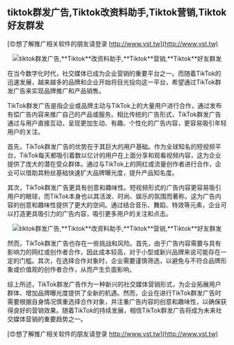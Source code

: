 ## **tiktok群发广告,**Tiktok**改资料助手,**Tiktok**营销,**Tiktok**好友群发**

[😍想了解推广相关软件的朋友请登录 http://www.vst.tw](http://www.vst.tw)

 <center><img src="https://vst.tw/MP4/tuiguang/png/5.png" alt="tiktok群发广告,**Tiktok**改资料助手,**Tiktok**营销,**Tiktok**好友群发"></center>

在当今数字化时代，社交媒体已成为企业营销的重要平台之一。而随着TikTok的迅速发展，越来越多的品牌和企业开始将目光投向这一平台，希望通过TikTok群发广告来实现品牌推广和产品销售。

TikTok群发广告是指企业或品牌主动与TikTok上的大量用户进行合作，通过发布有偿广告内容来推广自己的产品或服务。相比传统的广告形式，TikTok群发广告通过与用户直接互动，呈现更加生动、有趣、个性化的广告内容，更容易吸引年轻用户的关注。

首先，TikTok群发广告的优势在于其巨大的用户基础。作为全球知名的短视频平台，TikTok每天都吸引着数以亿计的用户在上面分享和观看视频内容，这为企业提供了庞大的潜在受众群体。通过与TikTok上的网红或流量创作者进行合作，企业可以借助其粉丝基础快速扩大品牌曝光度，提升产品知名度。

其次，TikTok群发广告更具有创意和趣味性。短视频形式的广告内容更容易吸引用户的眼球，而TikTok本身也以其活泼、时尚、娱乐的氛围而著称，这为广告内容的创意和趣味性提供了更大的空间。通过结合音乐、舞蹈、特效等元素，企业可以打造更具吸引力的广告内容，吸引更多用户的关注和点击。

 <center><img src="https://vst.tw/MP4/tuiguang/png/5.png" alt="tiktok群发广告,**Tiktok**改资料助手,**Tiktok**营销,**Tiktok**好友群发"></center>

然而，TikTok群发广告也存在一些挑战和风险。首先，由于广告内容需要与具有影响力的网红或创作者合作，因此成本较高，对于小型或新兴品牌来说可能存在一定的门槛。其次，在选择合作对象时，企业需要谨慎筛选，以避免与不符合品牌形象或价值观的创作者合作，从而产生负面影响。

综上所述，TikTok群发广告作为一种新兴的社交媒体营销形式，为企业拓展用户群体、增加品牌曝光度提供了全新的机遇。然而，企业在进行TikTok群发广告时需要根据自身情况慎重选择合作对象，并注重广告内容的创意和趣味性，以确保获得良好的营销效果。随着TikTok的持续发展，相信TikTok群发广告将成为未来社交媒体营销的重要趋势之一。

[😍想了解推广相关软件的朋友请登录 http://www.vst.tw](http://www.vst.tw)



